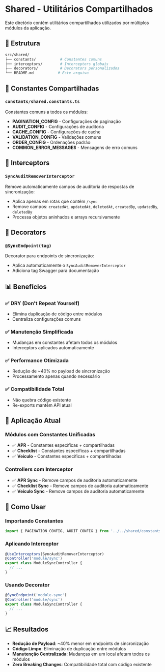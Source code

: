 # Shared - Utilitários Compartilhados

Este diretório contém utilitários compartilhados utilizados por múltiplos módulos da aplicação.

## 📁 Estrutura

```bash
src/shared/
├── constants/           # Constantes comuns
├── interceptors/        # Interceptors globais
├── decorators/          # Decorators personalizados
└── README.md           # Este arquivo
```

## 🔧 Constantes Compartilhadas

### `constants/shared.constants.ts`

Constantes comuns a todos os módulos:

- **PAGINATION_CONFIG** - Configurações de paginação
- **AUDIT_CONFIG** - Configurações de auditoria
- **CACHE_CONFIG** - Configurações de cache
- **VALIDATION_CONFIG** - Validações comuns
- **ORDER_CONFIG** - Ordenações padrão
- **COMMON_ERROR_MESSAGES** - Mensagens de erro comuns

## 🚀 Interceptors

### `SyncAuditRemoverInterceptor`

Remove automaticamente campos de auditoria de respostas de sincronização:

- Aplica apenas em rotas que contêm `/sync`
- Remove campos: `createdAt`, `updatedAt`, `deletedAt`, `createdBy`, `updatedBy`, `deletedBy`
- Processa objetos aninhados e arrays recursivamente

## 🎯 Decorators

### `@SyncEndpoint(tag)`

Decorator para endpoints de sincronização:

- Aplica automaticamente o `SyncAuditRemoverInterceptor`
- Adiciona tag Swagger para documentação

## 📊 Benefícios

### ✅ **DRY (Don't Repeat Yourself)**

- Elimina duplicação de código entre módulos
- Centraliza configurações comuns

### ✅ **Manutenção Simplificada**

- Mudanças em constantes afetam todos os módulos
- Interceptors aplicados automaticamente

### ✅ **Performance Otimizada**

- Redução de ~40% no payload de sincronização
- Processamento apenas quando necessário

### ✅ **Compatibilidade Total**

- Não quebra código existente
- Re-exports mantêm API atual

## 🔄 Aplicação Atual

### Módulos com Constantes Unificadas

- ✅ **APR** - Constantes específicas + compartilhadas
- ✅ **Checklist** - Constantes específicas + compartilhadas
- ✅ **Veículo** - Constantes específicas + compartilhadas

### Controllers com Interceptor

- ✅ **APR Sync** - Remove campos de auditoria automaticamente
- ✅ **Checklist Sync** - Remove campos de auditoria automaticamente
- ✅ **Veículo Sync** - Remove campos de auditoria automaticamente

## 🚀 Como Usar

### Importando Constantes

```typescript
import { PAGINATION_CONFIG, AUDIT_CONFIG } from '../../shared/constants';
```

### Aplicando Interceptor

```typescript
@UseInterceptors(SyncAuditRemoverInterceptor)
@Controller('module/sync')
export class ModuleSyncController {
  // ...
}
```

### Usando Decorator

```typescript
@SyncEndpoint('module-sync')
@Controller('module/sync')
export class ModuleSyncController {
  // ...
}
```

## 📈 Resultados

- **Redução de Payload**: ~40% menor em endpoints de sincronização
- **Código Limpo**: Eliminação de duplicação entre módulos
- **Manutenção Centralizada**: Mudanças em um local afetam todos os módulos
- **Zero Breaking Changes**: Compatibilidade total com código existente
